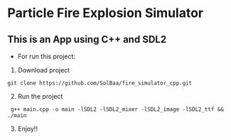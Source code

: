# Particle Fire Explosion Simulator

## This is an App using C++ and SDL2

- For run this project:
1) Download project 

`git clone https://github.com/SolBaa/fire_simulator_cpp.git`

2) Run the project

` g++ main.cpp -o main -lSDL2 -lSDL2_mixer -lSDL2_image -lSDL2_ttf && ./main`

3) Enjoy!!
